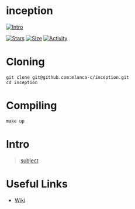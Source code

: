 # inception

[![Intro](https://img.shields.io/badge/Cursus-inception-success?style=for-the-badge&logo=42)](https://github.com/mlanca-c/inception)
 
 [![Stars](https://img.shields.io/github/stars/mlanca-c/inception?color=ffff00&label=Stars&logo=Stars&style=?style=flat)](https://github.com/mlanca-c/inception)
 [![Size](https://img.shields.io/github/repo-size/mlanca-c/inception?color=blue&label=Size&logo=Size&style=?style=flat)](https://github.com/mlanca-c/inception)
 [![Activity](https://img.shields.io/github/last-commit/mlanca-c/inception?color=red&label=Last%20Commit&style=flat)](https://github.com/mlanca-c/inception)
 
# Cloning

 ```
 git clone git@github.com:mlanca-c/inception.git
 cd inception 
 ```
 
# Compiling
 
 ```
 make up
 ```

# Intro

 > [subject](subject.pdf)

# Useful Links

 * [Wiki](https://github.com/mlanca-c/inception/wiki)
